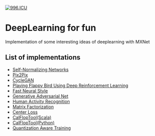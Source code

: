 [![996.ICU](https://img.shields.io/badge/link-996.icu-red.svg)](https://996.icu/#/en_US)

# DeepLearning for fun

Implementation of some interesting ideas of deeplearning with MXNet

## List of implementations
* [Self-Normalizing Networks](https://github.com/Ldpe2G/DeepLearningForFun/tree/master/Mxnet-Scala/SelfNormNets)
* [Pix2Pix](https://github.com/Ldpe2G/DeepLearningForFun/tree/master/Mxnet-Scala/Pix2Pix)
* [CycleGAN](https://github.com/Ldpe2G/DeepLearningForFun/tree/master/Mxnet-Scala/CycleGAN)
* [Playing Flappy Bird Using Deep Reinforcement Learning](https://github.com/Ldpe2G/DeepLearningForFun/tree/master/Mxnet-Scala/DRLFlappyBird)
* [Fast Neural Style](https://github.com/Ldpe2G/DeepLearningForFun/tree/master/Mxnet-Scala/FastNeuralStyle)
* [Generative Adversarial Net](https://github.com/Ldpe2G/DeepLearningForFun/tree/master/Mxnet-Scala/Gan)
* [Human Activity Recognition](https://github.com/Ldpe2G/DeepLearningForFun/tree/master/Mxnet-Scala/HumanActivityRecognition)
* [Matrix Factorization](https://github.com/Ldpe2G/DeepLearningForFun/tree/master/Mxnet-Scala/MatrixFactorization)
* [Center Loss](https://github.com/Ldpe2G/DeepLearningForFun/tree/master/Mxnet-Scala/CenterLoss)
* [CalFlopTool(Scala)](https://github.com/Ldpe2G/DeepLearningForFun/tree/master/Mxnet-Scala/UsefulTools)
* [CalFlopTool(Python)](https://github.com/Ldpe2G/DeepLearningForFun/tree/master/MXNet-Python/CalculateFlopsTool
)
* [Quantization Aware Training](https://github.com/Ldpe2G/DeepLearningForFun/tree/master/Mxnet-Scala/TrainQuantization
)
